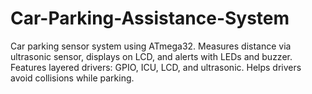 # Car-Parking-Assistance-System
Car parking sensor system using ATmega32. Measures distance via ultrasonic sensor, displays on LCD, and alerts with LEDs and buzzer. Features layered drivers: GPIO, ICU, LCD, and ultrasonic. Helps drivers avoid collisions while parking.

